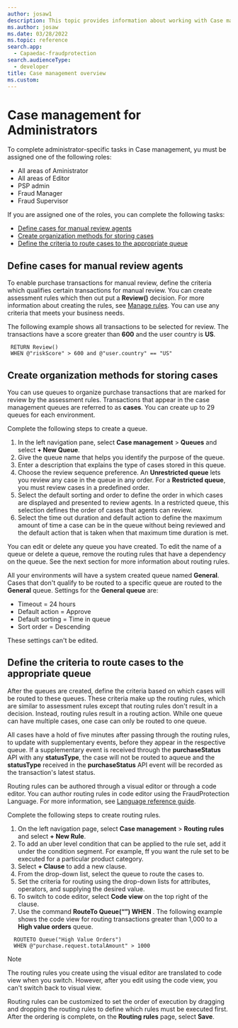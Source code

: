 ```yaml
---
author: josaw1
description: This topic provides information about working with Case management as an Administrator.
ms.author: josaw
ms.date: 03/28/2022
ms.topic: reference
search.app: 
  - Capaedac-fraudprotection
search.audienceType:
  - developer
title: Case management overview
ms.custom:
---
```


# Case management for Administrators

To complete administrator-specific tasks in Case management, yu must be assigned one of the following roles:

- All areas of Aministrator
- All areas of Editor
- PSP admin
- Fraud Manager
- Fraud Supervisor

If you are assigned one of the roles, you can complete the following tasks:

- [Define cases for manual review agents](#review)
- [Create organization methods for storing cases](#store)
- [Define the criteria to route cases to the appropriate queue](#route)

## <a name="review"></a> Define cases for manual review agents
To enable purchase transactions for manual review, define the criteria which qualifies certain transactions for manual review. You can create assessment rules which then out put a **Review()** decision. For more information about creating the rules, see [Manage rules](rules.md). You can use any criteria that meets your business needs.

The following example shows all transactions to be selected for review. The transactions have a score greater than **600** and the user country is **US**. 

  ```
   RETURN Review()
   WHEN @"riskScore" > 600 and @"user.country" == "US"

  ```

## <a name="store"></a> Create organization methods for storing cases

You can use queues to organize purchase transactions that are marked for review by the assessment rules. Transactions that appear in the case management queues are referred to as **cases**. You can create up to 29 queues for each environment. 

Complete the following steps to create a queue.

1. In the left navigation pane, select **Case management** > **Queues** and select **+ New Queue**.
2. Give the queue name that helps you identify the purpose of the queue.
3. Enter a description that explains the type of cases stored in this queue.
4. Choose the review sequence preference. An **Unrestricted queue** lets you review any case in the queue in any order. For a **Restricted queue**, you must review cases in a predefined order.
5. Select the default sorting and order to define the order in which cases are displayed and presented to review agents. In a restricted queue, this selection defines the order of cases that agents can review. 
6. Select the time out duration and default action to define the maximum amount of time a case can be in the queue without being reviewed and the default action that is taken when that maximum time duration is met.

You can edit or delete any queue you have created. To edit the name of a queue or delete a queue, remove the routing rules that have a dependency on the queue. See the next section for more information about routing rules. 

All your environments will have a system created queue named **General**. Cases that don't qualify to be routed to a specific queue are routed to the **General** queue. Settings for the **General queue** are:

  - Timeout = 24 hours 
  - Default action = Approve
  - Default sorting = Time in queue
  - Sort order = Descending 
 
 These settings can't be edited.   

## <a name ="route"></a> Define the criteria to route cases to the appropriate queue

After the queues are created, define the criteria based on which cases will be routed to these queues. These criteria make up the routing rules, which are similar to assessment rules except that routing rules don't result in a decision. Instead, routing rules result in a routing action. While one queue can have multiple cases, one case can only be routed to one queue.

All cases have a hold of five minutes after passing through the routing rules, to update with supplementary events, before they appear in the respective queue. If a supplementary event is received through the **purchaseStatus** API with any **statusType**, the case will not be routed to aqueue and the **statusType** received in the **purchaseStatus** API event will be recorded as the transaction's latest status. 

Routing rules can be authored through a visual editor or through a code editor. You can author routing rules in code editor using the FraudProtection Language. For more information, see [Language reference guide](fpl-lang-ref.md).

Complete the following steps to create routing rules.

1. On the left navigation page, select **Case management** > **Routing rules** and select **+ New Rule**.
2. To add an uber level condition that can be applied to the rule set, add it under the condition segment. For example, ff you want the rule set to be executed for a particular product category.
3. Select **+ Clause** to add a new clause.
5. From the drop-down list, select the queue to route the cases to.
6. Set the criteria for routing using the drop-down lists for attributes, operators, and supplying the desired value.
7. To switch to code editor, select **Code view** on the top right of the clause. 
8. Use the command **RouteTo Queue(“<Queue name>”) WHEN <Condition>**. The following example shows the code view for routing transactions greater than 1,000 to a **High value orders** queue.

  ```
    ROUTETO Queue("High Value Orders")
    WHEN @"purchase.request.totalAmount" > 1000 
  ```
  
> [!NOTE]
> The routing rules you create using the visual editor are translated to code view when you switch. However, after you edit using the code view, you can't switch back to visual view.  

Routing rules can be customized to set the order of execution by dragging and dropping the routing rules to define which rules must be executed first. After the ordering is complete, on the **Routing rules** page, select **Save**.




